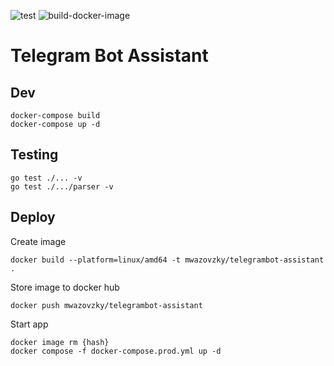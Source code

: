 ![test](https://github.com/mwazovzky/telegrambot-assistant/actions/workflows/test.yml/badge.svg)
![build-docker-image](https://github.com/mwazovzky/telegrambot-assistant/actions/workflows/build-docker-image.yml/badge.svg)

# Telegram Bot Assistant

## Dev

```
docker-compose build
docker-compose up -d
```

## Testing

```
go test ./... -v
go test ./.../parser -v
```

## Deploy

Create image

```
docker build --platform=linux/amd64 -t mwazovzky/telegrambot-assistant .
```

Store image to docker hub

```
docker push mwazovzky/telegrambot-assistant
```

Start app

```
docker image rm {hash}
docker compose -f docker-compose.prod.yml up -d
```
